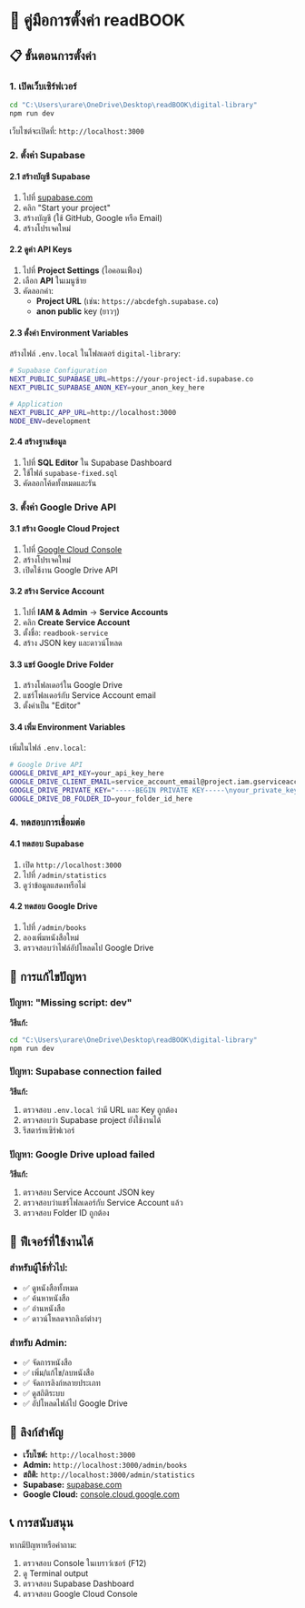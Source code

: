 # 🚀 คู่มือการตั้งค่า readBOOK

## 📋 ขั้นตอนการตั้งค่า

### 1. เปิดเว็บเซิร์ฟเวอร์
```bash
cd "C:\Users\urare\OneDrive\Desktop\readBOOK\digital-library"
npm run dev
```
เว็บไซต์จะเปิดที่: `http://localhost:3000`

### 2. ตั้งค่า Supabase

#### 2.1 สร้างบัญชี Supabase
1. ไปที่ [supabase.com](https://supabase.com)
2. คลิก "Start your project"
3. สร้างบัญชี (ใช้ GitHub, Google หรือ Email)
4. สร้างโปรเจคใหม่

#### 2.2 ดูค่า API Keys
1. ไปที่ **Project Settings** (ไอคอนเฟือง)
2. เลือก **API** ในเมนูซ้าย
3. คัดลอกค่า:
   - **Project URL** (เช่น: `https://abcdefgh.supabase.co`)
   - **anon public** key (ยาวๆ)

#### 2.3 ตั้งค่า Environment Variables
สร้างไฟล์ `.env.local` ในโฟลเดอร์ `digital-library`:

```bash
# Supabase Configuration
NEXT_PUBLIC_SUPABASE_URL=https://your-project-id.supabase.co
NEXT_PUBLIC_SUPABASE_ANON_KEY=your_anon_key_here

# Application
NEXT_PUBLIC_APP_URL=http://localhost:3000
NODE_ENV=development
```

#### 2.4 สร้างฐานข้อมูล
1. ไปที่ **SQL Editor** ใน Supabase Dashboard
2. ใช้ไฟล์ `supabase-fixed.sql`
3. คัดลอกโค้ดทั้งหมดและรัน

### 3. ตั้งค่า Google Drive API

#### 3.1 สร้าง Google Cloud Project
1. ไปที่ [Google Cloud Console](https://console.cloud.google.com)
2. สร้างโปรเจคใหม่
3. เปิดใช้งาน Google Drive API

#### 3.2 สร้าง Service Account
1. ไปที่ **IAM & Admin** → **Service Accounts**
2. คลิก **Create Service Account**
3. ตั้งชื่อ: `readbook-service`
4. สร้าง JSON key และดาวน์โหลด

#### 3.3 แชร์ Google Drive Folder
1. สร้างโฟลเดอร์ใน Google Drive
2. แชร์โฟลเดอร์กับ Service Account email
3. ตั้งค่าเป็น "Editor"

#### 3.4 เพิ่ม Environment Variables
เพิ่มในไฟล์ `.env.local`:

```bash
# Google Drive API
GOOGLE_DRIVE_API_KEY=your_api_key_here
GOOGLE_DRIVE_CLIENT_EMAIL=service_account_email@project.iam.gserviceaccount.com
GOOGLE_DRIVE_PRIVATE_KEY="-----BEGIN PRIVATE KEY-----\nyour_private_key_here\n-----END PRIVATE KEY-----\n"
GOOGLE_DRIVE_DB_FOLDER_ID=your_folder_id_here
```

### 4. ทดสอบการเชื่อมต่อ

#### 4.1 ทดสอบ Supabase
1. เปิด `http://localhost:3000`
2. ไปที่ `/admin/statistics`
3. ดูว่าข้อมูลแสดงหรือไม่

#### 4.2 ทดสอบ Google Drive
1. ไปที่ `/admin/books`
2. ลองเพิ่มหนังสือใหม่
3. ตรวจสอบว่าไฟล์อัปโหลดไป Google Drive

## 🔧 การแก้ไขปัญหา

### ปัญหา: "Missing script: dev"
**วิธีแก้:**
```bash
cd "C:\Users\urare\OneDrive\Desktop\readBOOK\digital-library"
npm run dev
```

### ปัญหา: Supabase connection failed
**วิธีแก้:**
1. ตรวจสอบ `.env.local` ว่ามี URL และ Key ถูกต้อง
2. ตรวจสอบว่า Supabase project ยังใช้งานได้
3. รีสตาร์ทเซิร์ฟเวอร์

### ปัญหา: Google Drive upload failed
**วิธีแก้:**
1. ตรวจสอบ Service Account JSON key
2. ตรวจสอบว่าแชร์โฟลเดอร์กับ Service Account แล้ว
3. ตรวจสอบ Folder ID ถูกต้อง

## 📱 ฟีเจอร์ที่ใช้งานได้

### สำหรับผู้ใช้ทั่วไป:
- ✅ ดูหนังสือทั้งหมด
- ✅ ค้นหาหนังสือ
- ✅ อ่านหนังสือ
- ✅ ดาวน์โหลดจากลิงก์ต่างๆ

### สำหรับ Admin:
- ✅ จัดการหนังสือ
- ✅ เพิ่ม/แก้ไข/ลบหนังสือ
- ✅ จัดการลิงก์หลายประเภท
- ✅ ดูสถิติระบบ
- ✅ อัปโหลดไฟล์ไป Google Drive

## 🔗 ลิงก์สำคัญ

- **เว็บไซต์:** `http://localhost:3000`
- **Admin:** `http://localhost:3000/admin/books`
- **สถิติ:** `http://localhost:3000/admin/statistics`
- **Supabase:** [supabase.com](https://supabase.com)
- **Google Cloud:** [console.cloud.google.com](https://console.cloud.google.com)

## 📞 การสนับสนุน

หากมีปัญหาหรือคำถาม:
1. ตรวจสอบ Console ในเบราว์เซอร์ (F12)
2. ดู Terminal output
3. ตรวจสอบ Supabase Dashboard
4. ตรวจสอบ Google Cloud Console
